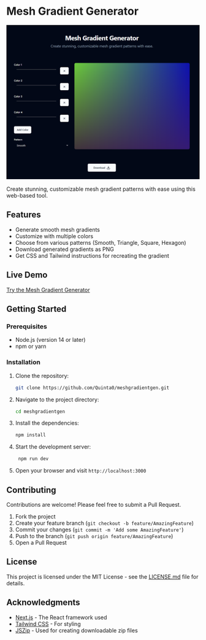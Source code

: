 # Mesh Gradient Generator

![Mesh Gradient Generator Screenshot](image.png)

Create stunning, customizable mesh gradient patterns with ease using this web-based tool.

## Features

- Generate smooth mesh gradients
- Customize with multiple colors
- Choose from various patterns (Smooth, Triangle, Square, Hexagon)
- Download generated gradients as PNG
- Get CSS and Tailwind instructions for recreating the gradient

## Live Demo

[Try the Mesh Gradient Generator](https://quinta0.github.io/meshgradientgen/)

## Getting Started

### Prerequisites

- Node.js (version 14 or later)
- npm or yarn

### Installation

1. Clone the repository:
   ```bash
   git clone https://github.com/Quinta0/meshgradientgen.git
   ```
2. Navigate to the project directory:
    ```bash
    cd meshgradientgen
    ```
3. Install the dependencies:
   ```bash
   npm install
   ```
4. Start the development server:
   ```bash
    npm run dev
    ```
5. Open your browser and visit `http://localhost:3000`

## Contributing

Contributions are welcome! Please feel free to submit a Pull Request.

1. Fork the project
2. Create your feature branch (`git checkout -b feature/AmazingFeature`)
3. Commit your changes (`git commit -m 'Add some AmazingFeature'`)
4. Push to the branch (`git push origin feature/AmazingFeature`)
5. Open a Pull Request

## License

This project is licensed under the MIT License - see the [LICENSE.md](LICENSE.md) file for details.

## Acknowledgments

- [Next.js](https://nextjs.org/) - The React framework used
- [Tailwind CSS](https://tailwindcss.com/) - For styling
- [JSZip](https://stuk.github.io/jszip/) - Used for creating downloadable zip files


